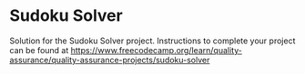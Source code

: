 # Sudoku Solver

Solution for the Sudoku Solver project. Instructions to complete your project can be found at https://www.freecodecamp.org/learn/quality-assurance/quality-assurance-projects/sudoku-solver
